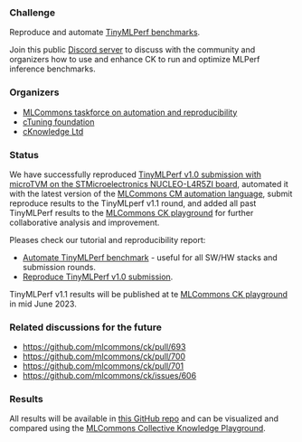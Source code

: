 ### Challenge

Reproduce and automate [TinyMLPerf benchmarks](https://github.com/mlcommons/tiny).

Join this public [Discord server](https://discord.gg/JjWNWXKxwT) 
to discuss with the community and organizers 
how to use and enhance CK to run and optimize MLPerf inference benchmarks.

### Organizers

* [MLCommons taskforce on automation and reproducibility](https://cKnowledge.org/mlcommons-taskforce)
* [cTuning foundation](https://cTuning.org)
* [cKnowledge Ltd](https://cKnowledge.org)

### Status

We have successfully reproduced [TinyMLPerf v1.0 submission with microTVM on the STMicroelectronics NUCLEO-L4R5ZI board](https://github.com/mlcommons/tiny_results_v1.0/tree/main/closed/OctoML),
automated it with the latest version of the [MLCommons CM automation language](https://github.com/mlcommons/ck/blob/master/docs/README.md),
submit reproduce results to the TinyMLperf v1.1 round,
and added all past TinyMLPerf results to the [MLCommons CK playground](https://access.cknowledge.org/playground/?action=experiments&tags=mlperf-tiny)
for further collaborative analysis and improvement.

Pleases check our tutorial and reproducibility report:
* [Automate TinyMLPerf benchmark](https://github.com/ctuning/mlcommons-ck/blob/master/docs/tutorials/automate-mlperf-tiny.md) - useful for all SW/HW stacks and submission rounds.
* [Reproduce TinyMLPerf v1.0 submission](https://github.com/ctuning/mlcommons-ck/blob/master/docs/tutorials/reproduce-mlperf-tiny.md).

TinyMLPerf v1.1 results will be published at te [MLCommons CK playground](https://access.cknowledge.org/playground/?action=experiments&tags=mlperf-tiny)
in mid June 2023.

### Related discussions for the future

* https://github.com/mlcommons/ck/pull/693
* https://github.com/mlcommons/ck/pull/700
* https://github.com/mlcommons/ck/pull/701
* https://github.com/mlcommons/ck/issues/606

### Results

All results will be available in [this GitHub repo](https://github.com/ctuning/cm4mlperf-results)
and can be visualized and compared using the [MLCommons Collective Knowledge Playground](https://access.cknowledge.org/playground/?action=experiments&tags=mlperf-tiny).
